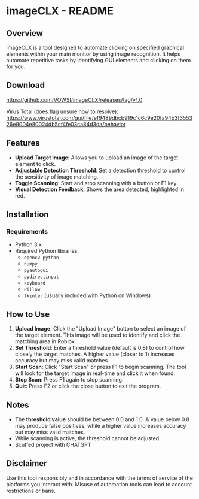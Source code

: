 # imageCLX - README

## Overview

imageCLX is a tool designed to automate clicking on specified graphical elements within your main monitor by using image recognition. It helps automate repetitive tasks by identifying GUI elements and clicking on them for you.

## Download
https://github.com/VOWSI/imageCLX/releases/tag/v1.0

  Virus Total (does flag unsure how to resolve):
  https://www.virustotal.com/gui/file/ef9489dbcb919c1c6c9e20fa94b3f355326e9004e80024db5cf4fe03ca84d3da/behavior

## Features

- **Upload Target Image**: Allows you to upload an image of the target element to click.
- **Adjustable Detection Threshold**: Set a detection threshold to control the sensitivity of image matching.
- **Toggle Scanning**: Start and stop scanning with a button or F1 key.
- **Visual Detection Feedback**: Shows the area detected, highlighted in red.

## Installation

### Requirements

- Python 3.x
- Required Python libraries:
  - `opencv-python`
  - `numpy`
  - `pyautogui`
  - `pydirectinput`
  - `keyboard`
  - `Pillow`
  - `tkinter` (usually included with Python on Windows)

## How to Use

1. **Upload Image**: Click the "Upload Image" button to select an image of the target element. This image will be used to identify and click the matching area in Roblox.
2. **Set Threshold**: Enter a threshold value (default is 0.8) to control how closely the target matches. A higher value (closer to 1) increases accuracy but may miss valid matches.
3. **Start Scan**: Click "Start Scan" or press F1 to begin scanning. The tool will look for the target image in real-time and click it when found.
4. **Stop Scan**: Press F1 again to stop scanning.
5. **Quit**: Press F2 or click the close button to exit the program.

## Notes

- The **threshold value** should be between 0.0 and 1.0. A value below 0.8 may produce false positives, while a higher value increases accuracy but may miss valid matches.
- While scanning is active, the threshold cannot be adjusted.
- Scuffed project with CHATGPT

## Disclaimer

Use this tool responsibly and in accordance with the terms of service of the platforms you interact with. Misuse of automation tools can lead to account restrictions or bans.
